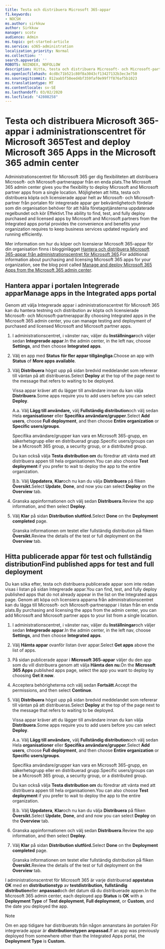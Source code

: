 ```yaml
---
title: Testa och distribuera Microsoft 365-appar
f1.keywords:
- NOCSH
ms.author: sirkkuw
author: Sirkkuw
manager: scotv
audience: Admin
ms.topic: get-started-article
ms.service: o365-administration
localization_priority: Normal
ms.collection: ''
search.appverid: ''
ROBOTS: NOINDEX, NOFOLLOW
description: Hitta, testa och distribuera Microsoft- och Microsoft-partnerappar för användare och grupper i organisationen från portalen Integrerade appar i administrationscentret för Microsoft 365.
ms.openlocfilehash: 4cd8c71b521c80f8a3043cf13427132b3ec3e750
ms.sourcegitcommit: 812aab5f58eed4bf359faf0e99f7f876af5b1023
ms.translationtype: MT
ms.contentlocale: sv-SE
ms.lasthandoff: 03/02/2020
ms.locfileid: "42808258"
---
```

# <a name="test-and-deploy-microsoft-365-apps-in-the-microsoft-365-admin-center"></a><span data-ttu-id="04fb5-103">Testa och distribuera Microsoft 365-appar i administrationscentret för Microsoft 365</span><span class="sxs-lookup"><span data-stu-id="04fb5-103">Test and deploy Microsoft 365 Apps in the Microsoft 365 admin center</span></span>

<span data-ttu-id="04fb5-104">Administrationscentret för Microsoft 365 ger dig flexibiliteten att distribuera Microsoft- och Microsoft-partnerappar från en enda plats.</span><span class="sxs-lookup"><span data-stu-id="04fb5-104">The Microsoft 365 admin center gives you the flexibility to deploy Microsoft and Microsoft partner apps from a single location.</span></span> <span data-ttu-id="04fb5-105">Möjligheten att hitta, testa och distribuera köpta och licensierade appar helt av Microsoft- och Microsoft-partner från portalen för integrerade appar ger bekvämlighetoch fördelar som din organisation behöver för att hålla företagstjänsterna uppdaterade regelbundet och kör Effektivt.</span><span class="sxs-lookup"><span data-stu-id="04fb5-105">The ability to find, test, and fully deploy purchased and licensed apps by Microsoft and Microsoft partners from the Integrated apps portal provides the convenience and benefits your organization requires to keep business services updated regularly and running efficiently.</span></span>  

<span data-ttu-id="04fb5-106">Mer information om hur du köper och licensierar Microsoft 365-appar för din organisation finns i blogginlägget [Hantera och distribuera Microsoft 365-appar från administrationscentret för Microsoft 365](https://techcommunity.microsoft.com/t5/microsoft-365-blog/manage-and-deploy-microsoft-365-apps-from-the-microsoft-365/ba-p/1194324).</span><span class="sxs-lookup"><span data-stu-id="04fb5-106">For additional information about purchasing and licensing Microsoft 365 apps for your organization, see the blog post called [Manage and deploy Microsoft 365 Apps from the Microsoft 365 admin center](https://techcommunity.microsoft.com/t5/microsoft-365-blog/manage-and-deploy-microsoft-365-apps-from-the-microsoft-365/ba-p/1194324).</span></span>
  
## <a name="manage-apps-in-the-integrated-apps-portal"></a><span data-ttu-id="04fb5-107">Hantera appar i portalen Integrerade appar</span><span class="sxs-lookup"><span data-stu-id="04fb5-107">Manage apps in the Integrated apps portal</span></span>

<span data-ttu-id="04fb5-108">Genom att välja Integrerade appar i administrationscentret för Microsoft 365 kan du hantera testning och distribution av köpta och licensierade Microsoft- och Microsoft-partnerappar.</span><span class="sxs-lookup"><span data-stu-id="04fb5-108">By choosing Integrated apps in the Microsoft 365 admin center, you can manage testing and deployment of purchased and licensed Microsoft and Microsoft partner apps.</span></span> 

1. <span data-ttu-id="04fb5-109">I administrationscentret, i vänster nav, väljer du **Inställningar**och väljer sedan **Integrerade appar**.</span><span class="sxs-lookup"><span data-stu-id="04fb5-109">In the admin center, in the left nav, choose **Settings**, and then choose **Integrated apps**.</span></span> 

2. <span data-ttu-id="04fb5-110">Välj en app med **Status** **för fler appar tillgängliga**.</span><span class="sxs-lookup"><span data-stu-id="04fb5-110">Choose an app with **Status** of **More apps available**.</span></span>

3. <span data-ttu-id="04fb5-111">Välj **Distribuera** högst upp på sidan bredvid meddelandet som refererar till väntan på att distribueras.</span><span class="sxs-lookup"><span data-stu-id="04fb5-111">Select **Deploy** at the top of the page next to the message that refers to waiting to be deployed.</span></span>

    <span data-ttu-id="04fb5-112">Vissa appar kräver att du lägger till användare innan du kan välja **Distribuera**.</span><span class="sxs-lookup"><span data-stu-id="04fb5-112">Some apps require you to add users before you can select **Deploy**.</span></span>

    <span data-ttu-id="04fb5-113">A.</span><span class="sxs-lookup"><span data-stu-id="04fb5-113">a.</span></span> <span data-ttu-id="04fb5-114">Välj **Lägg till användare,** välj **Fullständig distribution**och välj sedan Hela **organisationer** eller **Specifika användare/grupper**.</span><span class="sxs-lookup"><span data-stu-id="04fb5-114">Select **Add users**, choose **Full deployment**, and then choose **Entire organization** or **Specific users/groups**.</span></span>

    <span data-ttu-id="04fb5-115">Specifika användare/grupper kan vara en Microsoft 365-grupp, en säkerhetsgrupp eller en distribuerad grupp.</span><span class="sxs-lookup"><span data-stu-id="04fb5-115">Specific users/groups can be a Microsoft 365 group, a security group, or a distributed group.</span></span>

    <span data-ttu-id="04fb5-116">Du kan också välja **Testa distribution om** du föredrar att vänta med att distribuera appen till hela organisationen.</span><span class="sxs-lookup"><span data-stu-id="04fb5-116">You can also choose **Test deployment** if you prefer to wait to deploy the app to the entire organization.</span></span>

    <span data-ttu-id="04fb5-117">B.</span><span class="sxs-lookup"><span data-stu-id="04fb5-117">b.</span></span> <span data-ttu-id="04fb5-118">Välj **Uppdatera**, **Klar**och nu kan du välja **Distribuera** på fliken **Översikt.**</span><span class="sxs-lookup"><span data-stu-id="04fb5-118">Select **Update**, **Done**, and now you can select **Deploy** on the **Overview** tab.</span></span>  

4. <span data-ttu-id="04fb5-119">Granska appinformationen och välj sedan **Distribuera**.</span><span class="sxs-lookup"><span data-stu-id="04fb5-119">Review the app information, and then select **Deploy**.</span></span> 

5. <span data-ttu-id="04fb5-120">Välj **Klar** på sidan **Distribution slutförd.**</span><span class="sxs-lookup"><span data-stu-id="04fb5-120">Select **Done** on the **Deployment completed** page.</span></span> 

    <span data-ttu-id="04fb5-121">Granska informationen om testet eller fullständig distribution på fliken **Översikt.**</span><span class="sxs-lookup"><span data-stu-id="04fb5-121">Review the details of the test or full deployment on the **Overview** tab.</span></span>

## <a name="find-published-apps-for-test-and-full-deployment"></a><span data-ttu-id="04fb5-122">Hitta publicerade appar för test och fullständig distribution</span><span class="sxs-lookup"><span data-stu-id="04fb5-122">Find published apps for test and full deployment</span></span> 

<span data-ttu-id="04fb5-123">Du kan söka efter, testa och distribuera publicerade appar som inte redan visas i listan på sidan Integrerade appar.</span><span class="sxs-lookup"><span data-stu-id="04fb5-123">You can find, test, and fully deploy published apps that do not already appear in the list on the Integrated apps page.</span></span> <span data-ttu-id="04fb5-124">Genom att köpa och licensiera apparna från administrationscentret kan du lägga till Microsoft- och Microsoft-partnerappar i listan från en enda plats.</span><span class="sxs-lookup"><span data-stu-id="04fb5-124">By purchasing and licensing the apps from the admin center, you can add Microsoft and Microsoft partner apps to your list from a single location.</span></span>

1. <span data-ttu-id="04fb5-125">I administrationscentret, i vänster nav, väljer du **Inställningar**och väljer sedan **Integrerade appar**.</span><span class="sxs-lookup"><span data-stu-id="04fb5-125">In the admin center, in the left nav, choose **Settings**, and then choose **Integrated apps**.</span></span> 

2. <span data-ttu-id="04fb5-126">Välj **Hämta appar** ovanför listan över appar.</span><span class="sxs-lookup"><span data-stu-id="04fb5-126">Select **Get apps** above the list of apps.</span></span>

3. <span data-ttu-id="04fb5-127">På sidan publicerade appar i **Microsoft 365-appar** väljer du den app som du vill distribuera genom att välja **Hämta den nu**.</span><span class="sxs-lookup"><span data-stu-id="04fb5-127">On the **Microsoft 365 Apps** published apps page, select the app you want to deploy by choosing **Get it now**.</span></span>

4. <span data-ttu-id="04fb5-128">Acceptera behörigheterna och välj sedan **Fortsätt**.</span><span class="sxs-lookup"><span data-stu-id="04fb5-128">Accept the permissions, and then select **Continue**.</span></span>

5. <span data-ttu-id="04fb5-129">Välj **Distribuera** högst upp på sidan bredvid meddelandet som refererar till väntan på att distribueras.</span><span class="sxs-lookup"><span data-stu-id="04fb5-129">Select **Deploy** at the top of the page next to the message that refers to waiting to be deployed.</span></span>

    <span data-ttu-id="04fb5-130">Vissa appar kräver att du lägger till användare innan du kan välja **Distribuera**.</span><span class="sxs-lookup"><span data-stu-id="04fb5-130">Some apps require you to add users before you can select **Deploy**.</span></span>

    <span data-ttu-id="04fb5-131">A.</span><span class="sxs-lookup"><span data-stu-id="04fb5-131">a.</span></span> <span data-ttu-id="04fb5-132">Välj **Lägg till användare,** välj **Fullständig distribution**och välj sedan Hela **organisationer** eller **Specifika användare/grupper**.</span><span class="sxs-lookup"><span data-stu-id="04fb5-132">Select **Add users**, choose **Full deployment**, and then choose **Entire organization** or **Specific users/groups**.</span></span>

    <span data-ttu-id="04fb5-133">Specifika användare/grupper kan vara en Microsoft 365-grupp, en säkerhetsgrupp eller en distribuerad grupp.</span><span class="sxs-lookup"><span data-stu-id="04fb5-133">Specific users/groups can be a Microsoft 365 group, a security group, or a distributed group.</span></span>

    <span data-ttu-id="04fb5-134">Du kan också välja **Testa distribution om** du föredrar att vänta med att distribuera appen till hela organisationen.</span><span class="sxs-lookup"><span data-stu-id="04fb5-134">You can also choose **Test deployment** if you prefer to wait to deploy the app to the entire organization.</span></span>

    <span data-ttu-id="04fb5-135">B.</span><span class="sxs-lookup"><span data-stu-id="04fb5-135">b.</span></span> <span data-ttu-id="04fb5-136">Välj **Uppdatera**, **Klar**och nu kan du välja **Distribuera** på fliken **Översikt.**</span><span class="sxs-lookup"><span data-stu-id="04fb5-136">Select **Update**, **Done**, and and now you can select **Deploy** on the **Overview** tab.</span></span>  

6. <span data-ttu-id="04fb5-137">Granska appinformationen och välj sedan **Distribuera**.</span><span class="sxs-lookup"><span data-stu-id="04fb5-137">Review the app information, and then select **Deploy**.</span></span> 

7. <span data-ttu-id="04fb5-138">Välj **Klar** på sidan **Distribution slutförd.**</span><span class="sxs-lookup"><span data-stu-id="04fb5-138">Select **Done** on the **Deployment completed** page.</span></span> 

    <span data-ttu-id="04fb5-139">Granska informationen om testet eller fullständig distribution på fliken **Översikt.**</span><span class="sxs-lookup"><span data-stu-id="04fb5-139">Review the details of the test or full deployment on the **Overview** tab.</span></span>

<span data-ttu-id="04fb5-140">I administrationscentret för Microsoft 365 är varje distribuerad **appstatus** **OK** med en **distributionstyp** av **testdistribution,** **fullständig distribution**eller **anpassad**och det datum då du distribuerade appen.</span><span class="sxs-lookup"><span data-stu-id="04fb5-140">In the Microsoft 365 admin center, each deployed app **Status** is **OK** with a **Deployment Type** of **Test deployment**, **Full deployment**, or **Custom**, and the date you deployed the app.</span></span>

> [!NOTE]
> <span data-ttu-id="04fb5-141">Om en app tidigare har distribuerats från någon annanstans än portalen För integrerade appar är **distributionstypen** **anpassad.**</span><span class="sxs-lookup"><span data-stu-id="04fb5-141">If an app was previously deployed from somewhere other than the Integrated Apps portal, the **Deployment Type** is **Custom.**</span></span>
  